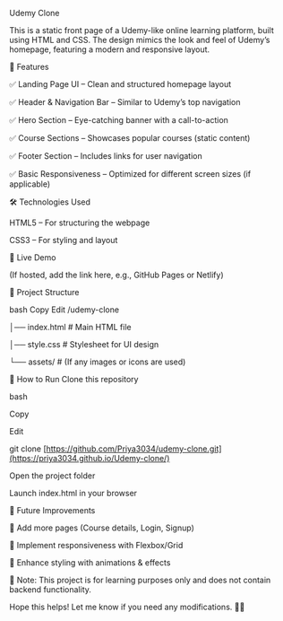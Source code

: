 Udemy Clone 

This is a static front page of a Udemy-like online learning platform, built using HTML and CSS. The design mimics the look and feel of Udemy’s homepage, featuring a modern and responsive layout.

📌 Features

✅ Landing Page UI – Clean and structured homepage layout

✅ Header & Navigation Bar – Similar to Udemy’s top navigation

✅ Hero Section – Eye-catching banner with a call-to-action

✅ Course Sections – Showcases popular courses (static content)

✅ Footer Section – Includes links for user navigation

✅ Basic Responsiveness – Optimized for different screen sizes (if applicable)

🛠️ Technologies Used

HTML5 – For structuring the webpage

CSS3 – For styling and layout

🚀 Live Demo

(If hosted, add the link here, e.g., GitHub Pages or Netlify)

📂 Project Structure

bash
Copy
Edit
/udemy-clone

│── index.html    # Main HTML file

│── style.css     # Stylesheet for UI design

└── assets/       # (If any images or icons are used)

🔧 How to Run
Clone this repository

bash

Copy

Edit

git clone [https://github.com/Priya3034/udemy-clone.git](https://priya3034.github.io/Udemy-clone/)

Open the project folder

Launch index.html in your browser

📢 Future Improvements

🔹 Add more pages (Course details, Login, Signup)

🔹 Implement responsiveness with Flexbox/Grid

🔹 Enhance styling with animations & effects

📌 Note: This project is for learning purposes only and does not contain backend functionality.

Hope this helps! Let me know if you need any modifications. 🚀😊
